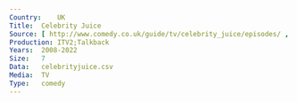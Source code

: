 ```yaml
---
Country:	UK
Title:	Celebrity Juice
Source:	[ http://www.comedy.co.uk/guide/tv/celebrity_juice/episodes/ , http://www.lovegraphs.com/random/gender-equality/film-tv/panel-shows.html ]
Production:	ITV2;Talkback
Years:	2008-2022
Size:	7
Data:	celebrityjuice.csv
Media:	TV
Type:	comedy
---
```

